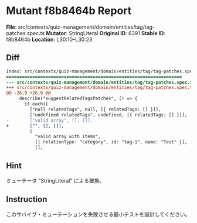 # Mutant f8b8464b Report

**File**: src/contexts/quiz-management/domain/entities/tag/tag-patches.spec.ts
**Mutator**: StringLiteral
**Original ID**: 6391
**Stable ID**: f8b8464b
**Location**: L30:10–L30:23

## Diff

```diff
Index: src/contexts/quiz-management/domain/entities/tag/tag-patches.spec.ts
===================================================================
--- src/contexts/quiz-management/domain/entities/tag/tag-patches.spec.ts	original
+++ src/contexts/quiz-management/domain/entities/tag/tag-patches.spec.ts	mutated #6391
@@ -26,9 +26,9 @@
     describe("suggestRelatedTagsPatches", () => {
       it.each([
         ["null relatedTags", null, [{ relatedTags: [] }]],
         ["undefined relatedTags", undefined, [{ relatedTags: [] }]],
-        ["valid array", [], []],
+        ["", [], []],
         [
           "valid array with items",
           [{ relationType: "category", id: "tag-1", name: "Test" }],
           [],
```

## Hint

ミューテータ "StringLiteral" による置換。

## Instruction

このサバイブ・ミューテーションを失敗させる最小テストを設計してください。
